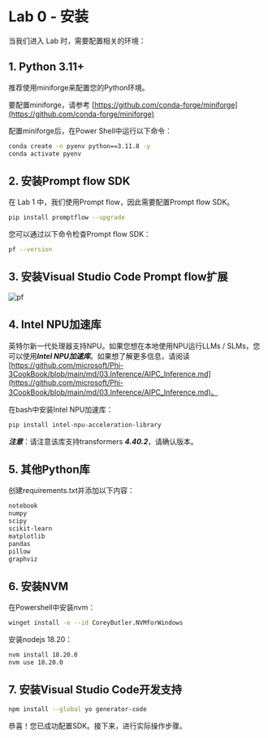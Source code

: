 # Lab 0 - 安装

当我们进入 Lab 时，需要配置相关的环境：

## 1. Python 3.11+

推荐使用miniforge来配置您的Python环境。

要配置miniforge，请参考 [https://github.com/conda-forge/miniforge](https://github.com/conda-forge/miniforge)

配置miniforge后，在Power Shell中运行以下命令：

```bash
conda create -n pyenv python==3.11.8 -y
conda activate pyenv
```

## 2. 安装Prompt flow SDK

在 Lab 1 中，我们使用Prompt flow，因此需要配置Prompt flow SDK。

```bash
pip install promptflow --upgrade
```

您可以通过以下命令检查Prompt flow SDK：

```bash
pf --version
```

## 3. 安装Visual Studio Code Prompt flow扩展

![pf](../../../../../imgs/07/01/pf_ext.png)

## 4. Intel NPU加速库

英特尔新一代处理器支持NPU。如果您想在本地使用NPU运行LLMs / SLMs，您可以使用***Intel NPU加速库***。如果想了解更多信息，请阅读 [https://github.com/microsoft/Phi-3CookBook/blob/main/md/03.Inference/AIPC_Inference.md](https://github.com/microsoft/Phi-3CookBook/blob/main/md/03.Inference/AIPC_Inference.md)。

在bash中安装Intel NPU加速库：

```bash
pip install intel-npu-acceleration-library
```

***注意***：请注意该库支持transformers ***4.40.2***，请确认版本。

## 5. 其他Python库

创建requirements.txt并添加以下内容：

```txt
notebook
numpy 
scipy 
scikit-learn 
matplotlib 
pandas 
pillow 
graphviz
```

## 6. 安装NVM

在Powershell中安装nvm：

```bash
winget install -e --id CoreyButler.NVMforWindows
```

安装nodejs 18.20：

```bash
nvm install 18.20.0
nvm use 18.20.0
```

## 7. 安装Visual Studio Code开发支持

```bash
npm install --global yo generator-code
```

恭喜！您已成功配置SDK。接下来，进行实际操作步骤。